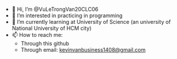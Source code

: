 - 👋 Hi, I’m @VuLeTrongVan20CLC06
- 👀 I’m interested in practicing in programming
- 🌱 I’m currently learning at University of Science (an university of National University of HCM city)
- 📫 How to reach me:
  + Through this github
  + Through email: kevinvanbusiness1408@gmail.com

<!---
VuLeTrongVan20CLC06/VuLeTrongVan20CLC06 is a ✨ special ✨ repository because its `README.md` (this file) appears on your GitHub profile.
You can click the Preview link to take a look at your changes.
--->
